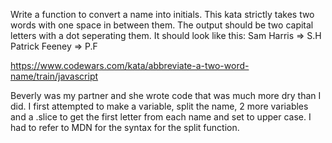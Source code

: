Write a function to convert a name into initials. This kata strictly takes two words with one space in between them.
The output should be two capital letters with a dot seperating them.
It should look like this:
Sam Harris => S.H
Patrick Feeney => P.F

https://www.codewars.com/kata/abbreviate-a-two-word-name/train/javascript

Beverly was my partner and she wrote code that was much more dry than I did.  I first attempted to make a variable, split the name, 2 more variables and a .slice to get the first letter from each name and set to upper case.  I had to refer to MDN for the syntax for the split function.

